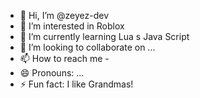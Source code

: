 - 👋 Hi, I’m @zeyez-dev
- 👀 I’m interested in Roblox 
- 🌱 I’m currently learning Lua s Java Script
- 💞️ I’m looking to collaborate on ...
- 📫 How to reach me -
- 😄 Pronouns: ...
- ⚡ Fun fact: I like Grandmas!

<!---
zeyez-dev/zeyez-dev is a ✨ special ✨ repository because its `README.md` (this file) appears on your GitHub profile.
You can click the Preview link to take a look at your changes.
--->
